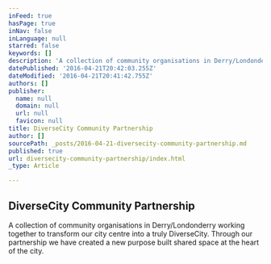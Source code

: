 ```yaml
---
inFeed: true
hasPage: true
inNav: false
inLanguage: null
starred: false
keywords: []
description: 'A collection of community organisations in Derry/Londonderry working together to transform our city centre into a truly DiverseCity. Through our partnership we have created a new purpose built shared space at the heart of the city. '
datePublished: '2016-04-21T20:42:03.255Z'
dateModified: '2016-04-21T20:41:42.755Z'
authors: []
publisher:
  name: null
  domain: null
  url: null
  favicon: null
title: DiverseCity Community Partnership
author: []
sourcePath: _posts/2016-04-21-diversecity-community-partnership.md
published: true
url: diversecity-community-partnership/index.html
_type: Article

---
```

## DiverseCity Community Partnership

A collection of community organisations in Derry/Londonderry working together to transform our city centre into a truly DiverseCity. Through our partnership we have created a new purpose built shared space at the heart of the city.